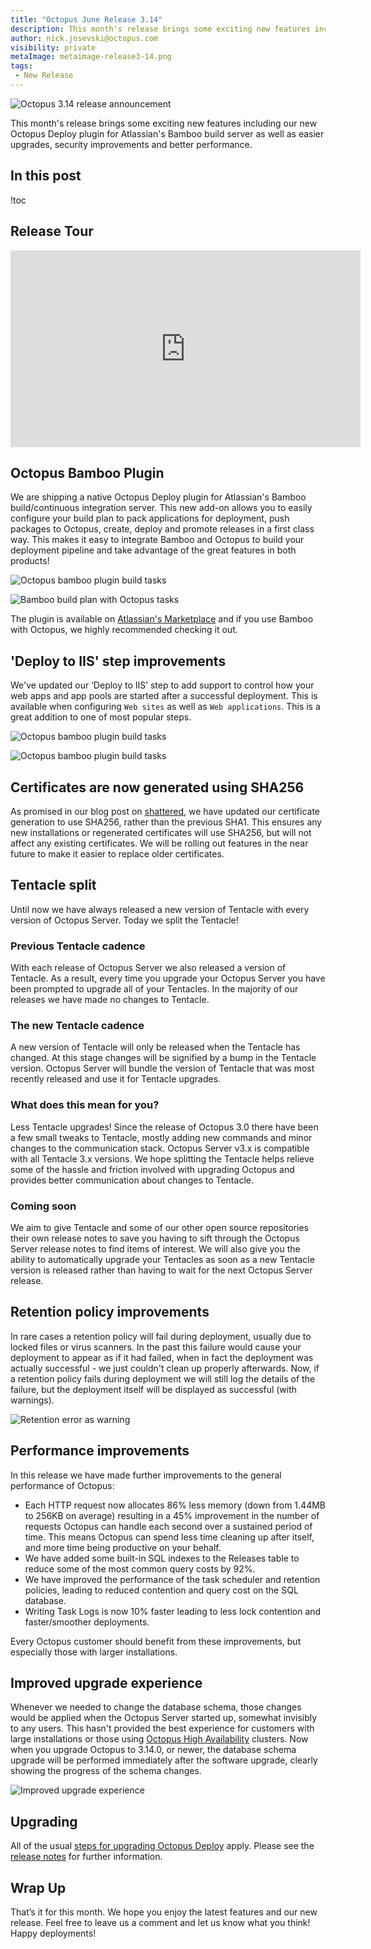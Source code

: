 ```yaml
---
title: "Octopus June Release 3.14"
description: This month's release brings some exciting new features including our new Octopus plugin for Atlassian's Bamboo build server as well as easier upgrades, security improvements and better performance.
author: nick.josevski@octopus.com
visibility: private
metaImage: metaimage-release3-14.png
tags:
 - New Release
---
```


![Octopus 3.14 release announcement](blogimage-release-3-14.png)

This month's release brings some exciting new features including our new Octopus Deploy plugin for Atlassian's Bamboo build server as well as easier upgrades, security improvements and better performance.

## In this post

!toc

## Release Tour

<iframe width="560" height="315" src="https://www.youtube.com/embed/TODO" frameborder="0" allowfullscreen></iframe>

## Octopus Bamboo Plugin

We are shipping a native Octopus Deploy plugin for Atlassian's Bamboo build/continuous integration server.   This new add-on allows you to easily configure your build plan to pack applications for deployment, push packages to Octopus, create, deploy and promote releases in a first class way. This makes it easy to integrate Bamboo and Octopus to build your deployment pipeline and take advantage of the great features in both products!

![Octopus bamboo plugin build tasks](bamboo01.png "width=500")

![Bamboo build plan with Octopus tasks](bamboo02.png "width=500")

The plugin is available on [Atlassian's Marketplace](https://marketplace.atlassian.com/plugins/com.octopus.bamboo/server/overview) and if you use Bamboo with Octopus, we highly recommended checking it out.

## 'Deploy to IIS' step improvements

We've updated our ‘Deploy to IIS’ step to add support to control how your web apps and app pools are started after a successful deployment.  This is available when configuring `Web sites` as well as `Web applications`.  This is a great addition to one of most popular steps.  

![Octopus bamboo plugin build tasks](iis-step01.png "width=500")

![Octopus bamboo plugin build tasks](iis-step02.png "width=500")

## Certificates are now generated using SHA256

As promised in our blog post on [shattered](http://octopus.com/blog/shattered), we have updated our certificate generation to use SHA256, rather than the previous SHA1. This ensures any new installations or regenerated certificates will use SHA256, but will not affect any existing certificates. We will be rolling out features in the near future to make it easier to replace older certificates.

## Tentacle split

Until now we have always released a new version of Tentacle with every version of Octopus Server. Today we split the Tentacle!

### Previous Tentacle cadence

With each release of Octopus Server we also released a version of Tentacle. As a result, every time you upgrade your Octopus Server you have been prompted to upgrade all of your Tentacles. In the majority of our releases we have made no changes to Tentacle.

### The new Tentacle cadence

A new version of Tentacle will only be released when the Tentacle has changed. At this stage changes will be signified by a bump in the Tentacle version. Octopus Server will bundle the version of Tentacle that was most recently released and use it for Tentacle upgrades.

### What does this mean for you?

Less Tentacle upgrades! Since the release of Octopus 3.0 there have been a few small tweaks to Tentacle, mostly adding new commands and minor changes to the communication stack. Octopus Server v3.x is compatible with all Tentacle 3.x versions. We hope splitting the Tentacle helps relieve some of the hassle and friction involved with upgrading Octopus and provides better communication about changes to Tentacle.

### Coming soon

We aim to give Tentacle and some of our other open source repositories their own release notes to save you having to sift through the Octopus Server release notes to find items of interest. We will also give you the ability to automatically upgrade your Tentacles as soon as a new Tentacle version is released rather than having to wait for the next Octopus Server release.

## Retention policy improvements

In rare cases a retention policy will fail during deployment, usually due to locked files or virus scanners. In the past this failure would cause your deployment to appear as if it had failed, when in fact the deployment was actually successful - we just couldn't clean up properly afterwards. Now, if a retention policy fails during deployment we will still log the details of the failure, but the deployment itself will be displayed as successful (with warnings).

![Retention error as warning](octopus-release-3-14-retention-error-as-warning.png "width=500")

## Performance improvements

In this release we have made further improvements to the general performance of Octopus:

- Each HTTP request now allocates 86% less memory (down from 1.44MB to 256KB on average) resulting in a 45% improvement in the number of requests Octopus can handle each second over a sustained period of time. This means Octopus can spend less time cleaning up after itself, and more time being productive on your behalf.
- We have added some built-in SQL indexes to the Releases table to reduce some of the most common query costs by 92%.
- We have improved the performance of the task scheduler and retention policies, leading to reduced contention and query cost on the SQL database.
- Writing Task Logs is now 10% faster leading to less lock contention and faster/smoother deployments.

Every Octopus customer should benefit from these improvements, but especially those with larger installations.

## Improved upgrade experience

Whenever we needed to change the database schema, those changes would be applied when the Octopus Server started up, somewhat invisibly to any users. This hasn't provided the best experience for customers with large installations or those using [Octopus High Availability](http://g.octopushq.com/HighAvailability) clusters. Now when you upgrade Octopus to 3.14.0, or newer, the database schema upgrade will be performed immediately after the software upgrade, clearly showing the progress of the schema changes.

![Improved upgrade experience](octopus-release-3-14-improved-upgrade-experience.gif "width=500")

## Upgrading

All of the usual [steps for upgrading Octopus Deploy](https://octopus.com/docs/administration/upgrading) apply. Please see the [release notes](https://octopus.com/downloads/compare?to=3.14.0) for further information.

## Wrap Up

That’s it for this month. We hope you enjoy the latest features and our new release. Feel free to leave us a comment and let us know what you think!  Happy deployments!

